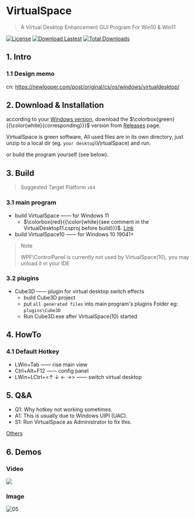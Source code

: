 # VirtualSpace

> A Virtual Desktop Enhancement GUI Program For Win10 & Win11

[![License](https://img.shields.io/github/license/newlooper/VirtualSpace "License")](https://github.com/newlooper/VirtualSpace/blob/main/COPYING)
[![Download Lastest](https://img.shields.io/github/v/release/newlooper/VirtualSpace "Download Lastest")](https://github.com/newlooper/VirtualSpace/releases)
[![Total Downloads](https://img.shields.io/github/downloads/newlooper/VirtualSpace/total "Total Downloads")](https://github.com/newlooper/VirtualSpace/releases)

## 1. Intro

### 1.1 Design memo

cn: https://newlooper.com/post/original/cs/os/windows/virtualdesktop/

## 2. Download & Installation

according to your [Windows version](https://support.microsoft.com/en-us/windows/which-version-of-windows-operating-system-am-i-running-628bec99-476a-2c13-5296-9dd081cdd808), download the $\colorbox{green}{{\color{white}{corresponding}}}$ version from [Releases](https://github.com/newlooper/VirtualSpace/releases) page.

VirtualSpace is green software, All used files are in its own directory, just unzip to a local dir (eg. `your desktop`\VirtualSpace) and run.

or build the program yourself (see below).

## 3. Build

> Suggested Target Platform `x64`

### 3.1 main program

- build VirtualSpace —— for Windows 11
  - $\colorbox{red}{{\color{white}{see comment in the  VirtualDesktop11.csproj  before build}}}$. [Link](https://github.com/newlooper/VirtualSpace/blob/Build-0.1.449/VirtualDesktop11/VirtualDesktop11.csproj#L11-L17) 
- build VirtualSpace10 —— for Windows 10 19041+

> Note
> 
> WPF\ControlPanel is currently not used by VirtualSpace(10), you may unload it in your IDE

### 3.2 plugins

- Cube3D —— plugin for virtual desktop switch effects
  - build Cube3D project
  - put `all generated files` into main program's plugins Folder eg: `plugins\Cube3D`
  - Run Cube3D.exe after VirtualSpace(10) started

## 4. HowTo

### 4.1 Default Hotkey

- LWin+Tab  ——  rise main view
- Ctrl+Alt+F12  ——  config panel
- LWin+LCtrl+<↑ ↓ ← →>  ——  switch virtual desktop

## 5. Q&A

- Q1: Why hotkey not working sometimes.
- A1: This is usually due to Windows UIPI (UAC).
- S1: Run VirtualSpace as Administrator to fix this.

[Others](https://github.com/newlooper/VirtualSpace/issues?q=is%3Aissue)

## 6. Demos

### Video

[![](https://res.cloudinary.com/marcomontalbano/image/upload/v1662744032/video_to_markdown/images/youtube--aFUo2kLYUy0-c05b58ac6eb4c4700831b2b3070cd403.jpg)](https://www.youtube.com/watch?v=aFUo2kLYUy0 "")

### Image

![05](https://github.com/newlooper/images/blob/main/VirtualSpace/05-SwitchVirtualDesktopInDirecti.gif?raw=true '05')
